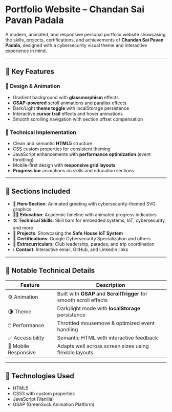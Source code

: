 # Portfolio Website – Chandan Sai Pavan Padala

A modern, animated, and responsive personal portfolio website showcasing the skills, projects, certifications, and achievements of **Chandan Sai Pavan Padala**, designed with a cybersecurity visual theme and interactive experience in mind.

---

## 🚀 Key Features

### 🎨 Design & Animation
- Gradient background with **glassmorphism** effects
- **GSAP-powered** scroll animations and parallax effects
- Dark/Light **theme toggle** with localStorage persistence
- Interactive **cursor trail** effects and hover animations
- Smooth scrolling navigation with section offset compensation

### 🧠 Technical Implementation
- Clean and semantic **HTML5** structure
- CSS custom properties for consistent theming
- JavaScript enhancements with **performance optimization** (event throttling)
- Mobile-first design with **responsive grid layouts**
- **Progress bar** animations on skills and education sections

---

## 🧩 Sections Included

- 👋 **Hero Section**: Animated greeting with cybersecurity-themed SVG graphics
- 🧑‍🎓 **Education**: Academic timeline with animated progress indicators
- 🛠️ **Technical Skills**: Skill bars for embedded systems, IoT, cybersecurity, and more
- 💼 **Projects**: Showcasing the **Safe House IoT System**
- 📜 **Certifications**: Google Cybersecurity Specialization and others
- 🧩 **Extracurriculars**: Club leadership, parades, and trip coordination
- 📞 **Contact**: Interactive email, GitHub, and LinkedIn links

---

## 🧰 Notable Technical Details

| Feature | Description |
|--------|-------------|
| ⚙️ Animation | Built with **GSAP** and **ScrollTrigger** for smooth scroll effects |
| 🌗 Theme | Dark/light mode with **localStorage** persistence |
| 🖱️ Performance | Throttled mousemove & optimized event handling |
| ✅ Accessibility | Semantic HTML with interactive feedback |
| 📱 Mobile Responsive | Adapts well across screen sizes using flexible layouts |

---

## 📂 Technologies Used

- HTML5
- CSS3 with custom properties
- JavaScript (Vanilla)
- GSAP (GreenSock Animation Platform)
